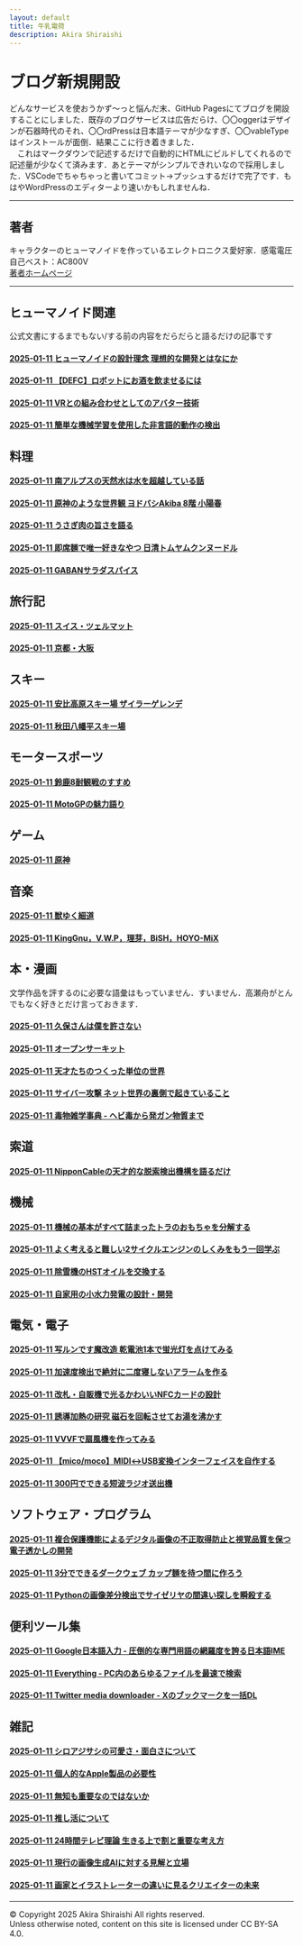 ```yaml
---
layout: default
title: 牛乳電荷
description: Akira Shiraishi
---
```

<link rel="icon" href="https://shiraki22.com/favicon.ico">

# ブログ新規開設
どんなサービスを使おうかず～っと悩んだ末、GitHub Pagesにてブログを開設することにしました．既存のブログサービスは広告だらけ、〇〇oggerはデザインが石器時代のそれ、〇〇rdPressは日本語テーマが少なすぎ、〇〇vableTypeはインストールが面倒．結果ここに行き着きました．  
　これはマークダウンで記述するだけで自動的にHTMLにビルドしてくれるので記述量が少なくて済みます．あとテーマがシンプルできれいなので採用しました．VSCodeでちゃちゃっと書いてコミット→プッシュするだけで完了です．もはやWordPressのエディターより速いかもしれませんね．

--- 
## 著者  
キャラクターのヒューマノイドを作っているエレクトロニクス愛好家．感電電圧自己ベスト：AC800V  
[著者ホームページ](https://shiraki22.com/)

--- 
## **ヒューマノイド関連**
公式文書にするまでもない/する前の内容をだらだらと語るだけの記事です  
#### [2025-01-11 ヒューマノイドの設計理念 理想的な開発とはなにか](/sample)
#### [2025-01-11 【DEFC】ロボットにお酒を飲ませるには](/sample)
#### [2025-01-11 VRとの組み合わせとしてのアバター技術](/sample)
#### [2025-01-11 簡単な機械学習を使用した非言語的動作の検出](/sample)

## **料理**
#### [2025-01-11 南アルプスの天然水は水を超越している話](/sample)
#### [2025-01-11 原神のような世界観 ヨドバシAkiba 8階 小陽春](/sample)
#### [2025-01-11 うさぎ肉の旨さを語る](/sample)
#### [2025-01-11 即席麺で唯一好きなやつ 日清トムヤムクンヌードル](/sample)
#### [2025-01-11 GABANサラダスパイス](/sample)

## **旅行記**
#### [2025-01-11 スイス・ツェルマット](/sample)
#### [2025-01-11 京都・大阪](/sample)

## **スキー**
#### [2025-01-11 安比高原スキー場 ザイラーゲレンデ](/sample)
#### [2025-01-11 秋田八幡平スキー場](/sample)

## **モータースポーツ**
#### [2025-01-11 鈴鹿8耐観戦のすすめ](/sample)
#### [2025-01-11 MotoGPの魅力語り](/sample)

## **ゲーム**
#### [2025-01-11 原神](/sample)

## **音楽**
#### [2025-01-11 獣ゆく細道](/sample)
#### [2025-01-11 KingGnu，V.W.P，理芽，BiSH，HOYO-MiX](/sample)

## **本・漫画**
文学作品を評するのに必要な語彙はもっていません．すいません．高瀬舟がとんでもなく好きとだけ言っておきます．  
#### [2025-01-11 久保さんは僕を許さない](/sample)
#### [2025-01-11 オープンサーキット](/sample)
#### [2025-01-11 天才たちのつくった単位の世界](/sample)
#### [2025-01-11 サイバー攻撃 ネット世界の裏側で起きていること](/sample)
#### [2025-01-11 毒物雑学事典 - ヘビ毒から発ガン物質まで](/sample)

## **索道**
#### [2025-01-11 NipponCableの天才的な脱索検出機構を語るだけ](/sample)

## **機械**
#### [2025-01-11 機械の基本がすべて詰まったトラのおもちゃを分解する](/sample)
#### [2025-01-11 よく考えると難しい2サイクルエンジンのしくみをもう一回学ぶ](/sample)
#### [2025-01-11 除雪機のHSTオイルを交換する](/sample)
#### [2025-01-11 自家用の小水力発電の設計・開発](/sample)

## **電気・電子**
#### [2025-01-11 写ルンです魔改造 乾電池1本で蛍光灯を点けてみる](/sample)
#### [2025-01-11 加速度検出で絶対に二度寝しないアラームを作る](/sample)
#### [2025-01-11 改札・自販機で光るかわいいNFCカードの設計](/sample)
#### [2025-01-11 誘導加熱の研究 磁石を回転させてお湯を沸かす](/sample)
#### [2025-01-11 VVVFで扇風機を作ってみる](/sample)
#### [2025-01-11 【mico/moco】MIDI↔USB変換インターフェイスを自作する](/sample)
#### [2025-01-11 300円でできる短波ラジオ送出機](/sample)

## **ソフトウェア・プログラム**
#### [2025-01-11 複合保護機能によるデジタル画像の不正取得防止と視覚品質を保つ電子透かしの開発](/sample)
#### [2025-01-11 3分でできるダークウェブ カップ麺を待つ間に作ろう](/sample)
#### [2025-01-11 Pythonの画像差分検出でサイゼリヤの間違い探しを瞬殺する](/sample)

## **便利ツール集**
#### [2025-01-11 Google日本語入力 - 圧倒的な専門用語の網羅度を誇る日本語IME](/sample)
#### [2025-01-11 Everything - PC内のあらゆるファイルを最速で検索](/sample)
#### [2025-01-11 Twitter media downloader - Xのブックマークを一括DL](/sample)

## **雑記**
#### [2025-01-11 シロアジサシの可愛さ・面白さについて](/sample)
#### [2025-01-11 個人的なApple製品の必要性](/sample)
#### [2025-01-11 無知も重要なのではないか](/sample)
#### [2025-01-11 推し活について](/sample)
#### [2025-01-11 24時間テレビ理論 生きる上で割と重要な考え方](/sample)
#### [2025-01-11 現行の画像生成AIに対する見解と立場](/sample)
#### [2025-01-11 画家とイラストレーターの違いに見るクリエイターの未来](/sample)

--- 
© Copyright 2025 Akira Shiraishi All rights reserved.  
Unless otherwise noted, content on this site is licensed under CC BY-SA 4.0.